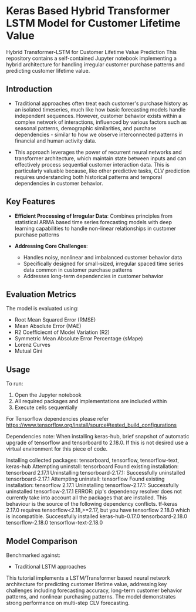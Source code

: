 # Keras Based Hybrid Transformer LSTM Model for Customer Lifetime Value
Hybrid Transformer-LSTM for Customer Lifetime Value Prediction
This repository contains a self-contained Jupyter notebook implementing a hybrid architecture for handling irregular customer purchase patterns and predicting customer lifetime value.

## Introduction

- Traditional approaches often treat each customer's purchase history as an isolated timeseries, much like how basic forecasting models handle independent sequences. However, customer behavior exists within a complex network of interactions, influenced by various factors such as seasonal patterns, demographic similarities, and purchase dependencies - similar to how we observe interconnected patterns in financial and human activity data.

- This approach leverages the power of recurrent neural networks and transformer architecture, which maintain state between inputs and can effectively process sequential customer interaction data. This is particularly valuable because, like other predictive tasks, CLV prediction requires understanding both historical patterns and temporal dependencies in customer behavior.

## Key Features

- **Efficient Processing of Irregular Data**: Combines principles from statistical ARMA based time series forecasting models with deep learning capabilities to handle non-linear relationships in customer purchase patterns

- **Addressing Core Challenges**:
  - Handles noisy, nonlinear and imbalanced customer behavior data
  - Specifically designed for small-sized, irregular spaced time series data common in customer purchase patterns
  - Addresses long-term dependencies in customer behavior

## Evaluation Metrics

The model is evaluated using:
- Root Mean Squared Error (RMSE)
- Mean Absolute Error (MAE)
- R2 Coefficiecnt of Model Variation (R2)
- Symmetric Mean Absolute Error Percentage (sMape)
- Lorenz Curves
- Mutual Gini

## Usage

To run:
1. Open the Jupyter notebook
2. All required packages and implementations are included within
3. Execute cells sequentially

For Tensorflow dependencies please refer https://www.tensorflow.org/install/source#tested_build_configurations

Dependencies note: When installing keras-hub, brief snapshot of automatic upgrade of tensorflow and tensorboard to 2.18.0. If this is not desired use a virtual environment for this piece of code. 

Installing collected packages: tensorboard, tensorflow, tensorflow-text, keras-hub
  Attempting uninstall: tensorboard
    Found existing installation: tensorboard 2.17.1
    Uninstalling tensorboard-2.17.1:
      Successfully uninstalled tensorboard-2.17.1
  Attempting uninstall: tensorflow
    Found existing installation: tensorflow 2.17.1
    Uninstalling tensorflow-2.17.1:
      Successfully uninstalled tensorflow-2.17.1
ERROR: pip's dependency resolver does not currently take into account all the packages that are installed. This behaviour is the source of the following dependency conflicts.
tf-keras 2.17.0 requires tensorflow<2.18,>=2.17, but you have tensorflow 2.18.0 which is incompatible.
Successfully installed keras-hub-0.17.0 tensorboard-2.18.0 tensorflow-2.18.0 tensorflow-text-2.18.0

## Model Comparison

Benchmarked against:
- Traditional LSTM approaches

This tutorial implements a LSTM/Transformer based neural network architecture for predicting customer lifetime value, addressing key challenges including forecasting accuracy, long-term customer behavior patterns, and nonlinear purchasing patterns. The model demonstrates strong performance on multi-step CLV forecasting.
